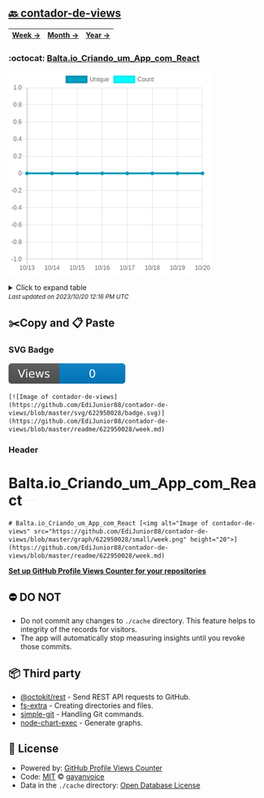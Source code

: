## [🔙 contador-de-views](https://github.com/EdiJunior88/contador-de-views)
| [**Week →**](https://github.com/EdiJunior88/contador-de-views/blob/master/readme/622950028/week.md) | [**Month →**](https://github.com/EdiJunior88/contador-de-views/blob/master/readme/622950028/month.md) | [**Year →**](https://github.com/EdiJunior88/contador-de-views/blob/master/readme/622950028/year.md) |
| ---- | ---- | ----- |
### :octocat: [Balta.io_Criando_um_App_com_React](https://github.com/EdiJunior88/Balta.io_Criando_um_App_com_React)
![Image of contador-de-views](https://github.com/EdiJunior88/contador-de-views/blob/master/graph/622950028/large/week.png)

<details>
	<summary>Click to expand table</summary>
	<h2>:calendar: Week Page Views Table</h2>
<table>
	<tr>
		<th>
			Last Updated
		</th>
		<th>
			Unique
		</th>
		<th>
			Count
		</th>
	</tr>
	<tr>
		<td>
			<code>2023/10/20</code>
		</td>
		<td>
			<code>0</code>
		</td>
		<td>
			<code>0</code>
		</td>
	</tr>
	<tr>
		<td>
			<code>2023/10/19</code>
		</td>
		<td>
			<code>0</code>
		</td>
		<td>
			<code>0</code>
		</td>
	</tr>
	<tr>
		<td>
			<code>2023/10/18</code>
		</td>
		<td>
			<code>0</code>
		</td>
		<td>
			<code>0</code>
		</td>
	</tr>
	<tr>
		<td>
			<code>2023/10/17</code>
		</td>
		<td>
			<code>0</code>
		</td>
		<td>
			<code>0</code>
		</td>
	</tr>
	<tr>
		<td>
			<code>2023/10/16</code>
		</td>
		<td>
			<code>0</code>
		</td>
		<td>
			<code>0</code>
		</td>
	</tr>
	<tr>
		<td>
			<code>2023/10/15</code>
		</td>
		<td>
			<code>0</code>
		</td>
		<td>
			<code>0</code>
		</td>
	</tr>
	<tr>
		<td>
			<code>2023/10/14</code>
		</td>
		<td>
			<code>0</code>
		</td>
		<td>
			<code>0</code>
		</td>
	</tr>
	<tr>
		<td>
			<code>2023/10/13</code>
		</td>
		<td>
			<code>0</code>
		</td>
		<td>
			<code>0</code>
		</td>
	</tr>
</table>

</details>
<small><i>Last updated on 2023/10/20 12:16 PM UTC</i></small>

## ✂️Copy and 📋 Paste
### SVG Badge
[![Image of contador-de-views](https://github.com/EdiJunior88/contador-de-views/blob/master/svg/622950028/badge.svg)](https://github.com/EdiJunior88/contador-de-views/blob/master/readme/622950028/week.md)
```readme
[![Image of contador-de-views](https://github.com/EdiJunior88/contador-de-views/blob/master/svg/622950028/badge.svg)](https://github.com/EdiJunior88/contador-de-views/blob/master/readme/622950028/week.md)
```
### Header
# Balta.io_Criando_um_App_com_React [<img alt="Image of contador-de-views" src="https://github.com/EdiJunior88/contador-de-views/blob/master/graph/622950028/small/week.png" height="20">](https://github.com/EdiJunior88/contador-de-views/blob/master/readme/622950028/week.md)
```readme
# Balta.io_Criando_um_App_com_React [<img alt="Image of contador-de-views" src="https://github.com/EdiJunior88/contador-de-views/blob/master/graph/622950028/small/week.png" height="20">](https://github.com/EdiJunior88/contador-de-views/blob/master/readme/622950028/week.md)
```
[**Set up GitHub Profile Views Counter for your repositories**](https://github.com/gayanvoice/github-profile-views-counter)
## ⛔ DO NOT
- Do not commit any changes to `./cache` directory. This feature helps to integrity of the records for visitors.
- The app will automatically stop measuring insights until you revoke those commits.
## 📦 Third party

- [@octokit/rest](https://www.npmjs.com/package/@octokit/rest) - Send REST API requests to GitHub.
- [fs-extra](https://www.npmjs.com/package/fs-extra) - Creating directories and files.
- [simple-git](https://www.npmjs.com/package/simple-git) - Handling Git commands.
- [node-chart-exec](https://www.npmjs.com/package/node-chart-exec) - Generate graphs.
## 📄 License
- Powered by: [GitHub Profile Views Counter](https://github.com/gayanvoice/github-profile-views-counter)
- Code: [MIT](./LICENSE) © [gayanvoice](https://github.com/gayanvoice/github-profile-views-counter)
- Data in the `./cache` directory: [Open Database License](https://opendatacommons.org/licenses/odbl/1-0/)